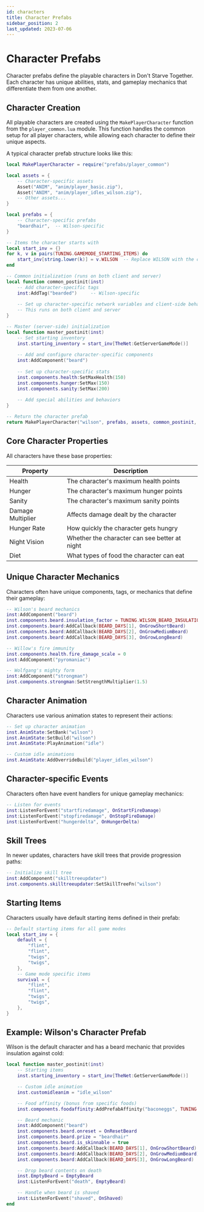 ```yaml
---
id: characters
title: Character Prefabs
sidebar_position: 2
last_updated: 2023-07-06
---
```


# Character Prefabs

Character prefabs define the playable characters in Don't Starve Together. Each character has unique abilities, stats, and gameplay mechanics that differentiate them from one another.

## Character Creation

All playable characters are created using the `MakePlayerCharacter` function from the `player_common.lua` module. This function handles the common setup for all player characters, while allowing each character to define their unique aspects.

A typical character prefab structure looks like this:

```lua
local MakePlayerCharacter = require("prefabs/player_common")

local assets = {
    -- Character-specific assets
    Asset("ANIM", "anim/player_basic.zip"),
    Asset("ANIM", "anim/player_idles_wilson.zip"),
    -- Other assets...
}

local prefabs = {
    -- Character-specific prefabs
    "beardhair",  -- Wilson-specific
}

-- Items the character starts with
local start_inv = {}
for k, v in pairs(TUNING.GAMEMODE_STARTING_ITEMS) do
    start_inv[string.lower(k)] = v.WILSON  -- Replace WILSON with the character name
end

-- Common initialization (runs on both client and server)
local function common_postinit(inst)
    -- Add character-specific tags
    inst:AddTag("bearded")     -- Wilson-specific
    
    -- Set up character-specific network variables and client-side behaviors
    -- This runs on both client and server
}

-- Master (server-side) initialization
local function master_postinit(inst)
    -- Set starting inventory
    inst.starting_inventory = start_inv[TheNet:GetServerGameMode()]
    
    -- Add and configure character-specific components
    inst:AddComponent("beard")
    
    -- Set up character-specific stats
    inst.components.health:SetMaxHealth(150)
    inst.components.hunger:SetMax(150)
    inst.components.sanity:SetMax(200)
    
    -- Add special abilities and behaviors
}

-- Return the character prefab
return MakePlayerCharacter("wilson", prefabs, assets, common_postinit, master_postinit)
```

## Core Character Properties

All characters have these base properties:

| Property | Description |
|----------|-------------|
| Health | The character's maximum health points |
| Hunger | The character's maximum hunger points |
| Sanity | The character's maximum sanity points |
| Damage Multiplier | Affects damage dealt by the character |
| Hunger Rate | How quickly the character gets hungry |
| Night Vision | Whether the character can see better at night |
| Diet | What types of food the character can eat |

## Unique Character Mechanics

Characters often have unique components, tags, or mechanics that define their gameplay:

```lua
-- Wilson's beard mechanics
inst:AddComponent("beard")
inst.components.beard.insulation_factor = TUNING.WILSON_BEARD_INSULATION_FACTOR
inst.components.beard:AddCallback(BEARD_DAYS[1], OnGrowShortBeard)
inst.components.beard:AddCallback(BEARD_DAYS[2], OnGrowMediumBeard)
inst.components.beard:AddCallback(BEARD_DAYS[3], OnGrowLongBeard)

-- Willow's fire immunity
inst.components.health.fire_damage_scale = 0
inst:AddComponent("pyromaniac")

-- Wolfgang's mighty form
inst:AddComponent("strongman")
inst.components.strongman:SetStrengthMultiplier(1.5)
```

## Character Animation

Characters use various animation states to represent their actions:

```lua
-- Set up character animation
inst.AnimState:SetBank("wilson")
inst.AnimState:SetBuild("wilson")
inst.AnimState:PlayAnimation("idle")

-- Custom idle animations
inst.AnimState:AddOverrideBuild("player_idles_wilson")
```

## Character-specific Events

Characters often have event handlers for unique gameplay mechanics:

```lua
-- Listen for events
inst:ListenForEvent("startfiredamage", OnStartFireDamage)
inst:ListenForEvent("stopfiredamage", OnStopFireDamage)
inst:ListenForEvent("hungerdelta", OnHungerDelta)
```

## Skill Trees

In newer updates, characters have skill trees that provide progression paths:

```lua
-- Initialize skill tree
inst:AddComponent("skilltreeupdater")
inst.components.skilltreeupdater:SetSkillTreeFn("wilson")
```

## Starting Items

Characters usually have default starting items defined in their prefab:

```lua
-- Default starting items for all game modes
local start_inv = {
    default = {
        "flint",
        "flint",
        "twigs",
        "twigs",
    },
    -- Game mode specific items
    survival = {
        "flint",
        "flint",
        "twigs",
        "twigs",
    },
}
```

## Example: Wilson's Character Prefab

Wilson is the default character and has a beard mechanic that provides insulation against cold:

```lua
local function master_postinit(inst)
    -- Starting items
    inst.starting_inventory = start_inv[TheNet:GetServerGameMode()]

    -- Custom idle animation
    inst.customidleanim = "idle_wilson"

    -- Food affinity (bonus from specific foods)
    inst.components.foodaffinity:AddPrefabAffinity("baconeggs", TUNING.AFFINITY_15_CALORIES_HUGE)

    -- Beard mechanic
    inst:AddComponent("beard")
    inst.components.beard.onreset = OnResetBeard
    inst.components.beard.prize = "beardhair"
    inst.components.beard.is_skinnable = true
    inst.components.beard:AddCallback(BEARD_DAYS[1], OnGrowShortBeard)
    inst.components.beard:AddCallback(BEARD_DAYS[2], OnGrowMediumBeard)
    inst.components.beard:AddCallback(BEARD_DAYS[3], OnGrowLongBeard)

    -- Drop beard contents on death
    inst.EmptyBeard = EmptyBeard
    inst:ListenForEvent("death", EmptyBeard)

    -- Handle when beard is shaved
    inst:ListenForEvent("shaved", OnShaved)
end
``` 
